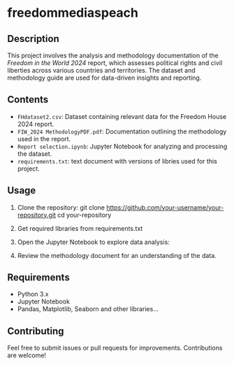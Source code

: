 # freedommediaspeach

## Description
This project involves the analysis and methodology documentation of the *Freedom in the World 2024* report, which assesses political rights and civil liberties across various countries and territories. The dataset and methodology guide are used for data-driven insights and reporting.

## Contents
- `FHdataset2.csv`: Dataset containing relevant data for the Freedom House 2024 report.
- `FIW_2024 MethodologyPDF.pdf`: Documentation outlining the methodology used in the report.
- `Report selection.ipynb`: Jupyter Notebook for analyzing and processing the dataset.
- `requirements.txt`: text document with versions of libries used for this project.

## Usage
1. Clone the repository:
git clone https://github.com/your-username/your-repository.git cd your-repository

2. Get required libraries from requirements.txt
3. Open the Jupyter Notebook to explore data analysis:

4. Review the methodology document for an understanding of the data.

## Requirements
- Python 3.x
- Jupyter Notebook
- Pandas, Matplotlib, Seaborn and other libraries...

## Contributing
Feel free to submit issues or pull requests for improvements. Contributions are welcome!

